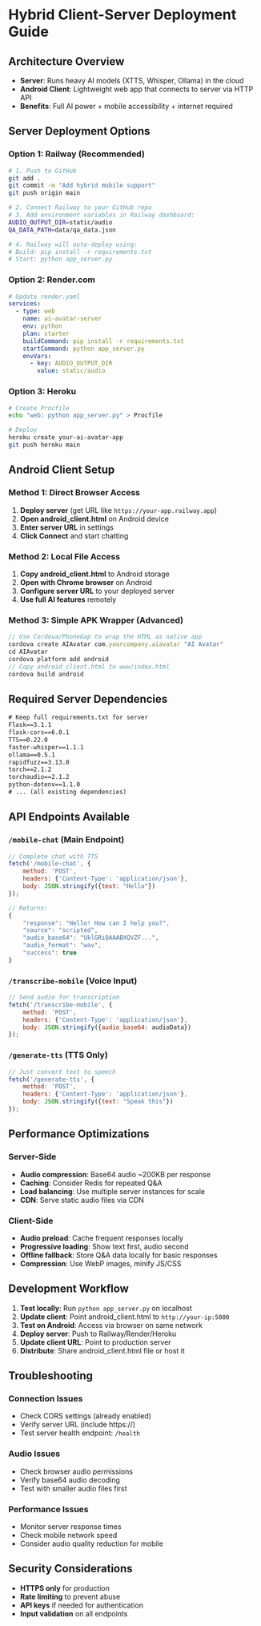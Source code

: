 # Hybrid Client-Server Deployment Guide

## Architecture Overview
- **Server**: Runs heavy AI models (XTTS, Whisper, Ollama) in the cloud
- **Android Client**: Lightweight web app that connects to server via HTTP API
- **Benefits**: Full AI power + mobile accessibility + internet required

## Server Deployment Options

### Option 1: Railway (Recommended)
```bash
# 1. Push to GitHub
git add .
git commit -m "Add hybrid mobile support"
git push origin main

# 2. Connect Railway to your GitHub repo
# 3. Add environment variables in Railway dashboard:
AUDIO_OUTPUT_DIR=static/audio
QA_DATA_PATH=data/qa_data.json

# 4. Railway will auto-deploy using:
# Build: pip install -r requirements.txt
# Start: python app_server.py
```

### Option 2: Render.com
```yaml
# Update render.yaml
services:
  - type: web
    name: ai-avatar-server
    env: python
    plan: starter
    buildCommand: pip install -r requirements.txt
    startCommand: python app_server.py
    envVars:
      - key: AUDIO_OUTPUT_DIR
        value: static/audio
```

### Option 3: Heroku
```bash
# Create Procfile
echo "web: python app_server.py" > Procfile

# Deploy
heroku create your-ai-avatar-app
git push heroku main
```

## Android Client Setup

### Method 1: Direct Browser Access
1. **Deploy server** (get URL like `https://your-app.railway.app`)
2. **Open android_client.html** on Android device
3. **Enter server URL** in settings
4. **Click Connect** and start chatting

### Method 2: Local File Access
1. **Copy android_client.html** to Android storage
2. **Open with Chrome browser** on Android
3. **Configure server URL** to your deployed server
4. **Use full AI features** remotely

### Method 3: Simple APK Wrapper (Advanced)
```javascript
// Use Cordova/PhoneGap to wrap the HTML as native app
cordova create AIAvatar com.yourcompany.aiavatar "AI Avatar"
cd AIAvatar
cordova platform add android
// Copy android_client.html to www/index.html
cordova build android
```

## Required Server Dependencies
```txt
# Keep full requirements.txt for server
Flask==3.1.1
flask-cors==6.0.1
TTS==0.22.0
faster-whisper==1.1.1
ollama==0.5.1
rapidfuzz==3.13.0
torch==2.1.2
torchaudio==2.1.2
python-dotenv==1.1.0
# ... (all existing dependencies)
```

## API Endpoints Available

### `/mobile-chat` (Main Endpoint)
```javascript
// Complete chat with TTS
fetch('/mobile-chat', {
    method: 'POST',
    headers: {'Content-Type': 'application/json'},
    body: JSON.stringify({text: "Hello"})
});

// Returns:
{
    "response": "Hello! How can I help you?",
    "source": "scripted",
    "audio_base64": "UklGRiQAAABXQVZF...",
    "audio_format": "wav",
    "success": true
}
```

### `/transcribe-mobile` (Voice Input)
```javascript
// Send audio for transcription
fetch('/transcribe-mobile', {
    method: 'POST',
    headers: {'Content-Type': 'application/json'},
    body: JSON.stringify({audio_base64: audioData})
});
```

### `/generate-tts` (TTS Only)
```javascript
// Just convert text to speech
fetch('/generate-tts', {
    method: 'POST',
    headers: {'Content-Type': 'application/json'},
    body: JSON.stringify({text: "Speak this"})
});
```

## Performance Optimizations

### Server-Side
- **Audio compression**: Base64 audio ~200KB per response
- **Caching**: Consider Redis for repeated Q&A
- **Load balancing**: Use multiple server instances for scale
- **CDN**: Serve static audio files via CDN

### Client-Side
- **Audio preload**: Cache frequent responses locally
- **Progressive loading**: Show text first, audio second
- **Offline fallback**: Store Q&A data locally for basic responses
- **Compression**: Use WebP images, minify JS/CSS

## Development Workflow
1. **Test locally**: Run `python app_server.py` on localhost
2. **Update client**: Point android_client.html to `http://your-ip:5000`
3. **Test on Android**: Access via browser on same network
4. **Deploy server**: Push to Railway/Render/Heroku
5. **Update client URL**: Point to production server
6. **Distribute**: Share android_client.html file or host it

## Troubleshooting

### Connection Issues
- Check CORS settings (already enabled)
- Verify server URL (include https://)
- Test server health endpoint: `/health`

### Audio Issues
- Check browser audio permissions
- Verify base64 audio decoding
- Test with smaller audio files first

### Performance Issues
- Monitor server response times
- Check mobile network speed
- Consider audio quality reduction for mobile

## Security Considerations
- **HTTPS only** for production
- **Rate limiting** to prevent abuse
- **API keys** if needed for authentication
- **Input validation** on all endpoints
